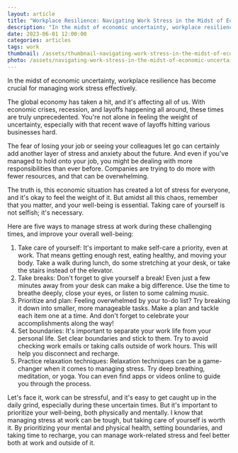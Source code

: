 ```yaml
---
layout: article
title: "Workplace Resilience: Navigating Work Stress in the Midst of Economic Uncertainty"
description: "In the midst of economic uncertainty, workplace resilience becomes crucial for managing work stress effectively. Explore this article to discover practical strategies that will empower you to navigate the challenges of today's ever-changing work landscape while maintaining a sense of balance and well-being. Learn how to adapt, stay resilient, and thrive in your professional journey despite the uncertainties."
date: 2023-06-01 12:00:00
categories: articles
tags: work
thumbnail: /assets/thumbnail-navigating-work-stress-in-the-midst-of-economic-uncertainty.jpg
photo: /assets/navigating-work-stress-in-the-midst-of-economic-uncertainty.jpg
---
```

In the midst of economic uncertainty, workplace resilience has become crucial for managing work stress effectively. 

The global economy has taken a hit, and it's affecting all of us. With economic crises, recession, and layoffs happening all around, these times are truly unprecedented. You're not alone in feeling the weight of uncertainty, especially with that recent wave of layoffs hitting various businesses hard. 

The fear of losing your job or seeing your colleagues let go can certainly add another layer of stress and  anxiety about the future. And even if you've managed to hold onto your job, you might be dealing with more responsibilities than ever before. Companies are trying to do more with fewer resources, and that can be overwhelming.

The truth is, this economic situation has created a lot of stress for everyone, and it's okay to feel the weight of it. But amidst all this chaos, remember that you matter, and your well-being is essential. Taking care of yourself is not selfish; it's necessary.

Here are five ways to manage stress at work during these challenging times, and improve your overall well-being:
1. Take care of yourself: It's important to make self-care a priority, even at work. That means getting enough rest, eating healthy, and moving your body. Take a walk during lunch, do some stretching at your desk, or take the stairs instead of the elevator.
2. Take breaks: Don't forget to give yourself a break! Even just a few minutes away from your desk can make a big difference. Use the time to breathe deeply, close your eyes, or listen to some calming music.
3. Prioritize and plan: Feeling overwhelmed by your to-do list? Try breaking it down into smaller, more manageable tasks. Make a plan and tackle each item one at a time. And don't forget to celebrate your accomplishments along the way!
4. Set boundaries: It's important to separate your work life from your personal life. Set clear boundaries and stick to them. Try to avoid checking work emails or taking calls outside of work hours. This will help you disconnect and recharge.
5. Practice relaxation techniques: Relaxation techniques can be a game-changer when it comes to managing stress. Try deep breathing, meditation, or yoga. You can even find apps or videos online to guide you through the process.

Let's face it, work can be stressful, and it's easy to get caught up in the daily grind, especially during these uncertain times. But it's important to prioritize your well-being, both physically and mentally. I know that managing stress at work can be tough, but taking care of yourself is worth it. By prioritizing your mental and physical health, setting boundaries, and taking time to recharge, you can manage work-related stress and feel better both at work and outside of it.